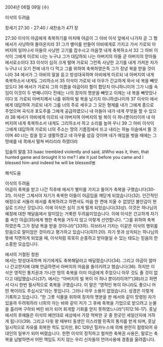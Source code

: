 2004년 06월 09일 (수)

이삭의 두려움



창세기 27:30 - 27:40 / 새찬송가 471 장


27:30 이삭이 야곱에게 축복하기를 마치매 야곱이 그 아비 이삭 앞에서 나가자 곧 그 형 에서가 사냥하여 돌아온지라 31 그가 별미를 만들어 아비에게로 가지고 가서 가로되 아버지여 일어나서 아들의 사냥한 고기를 잡수시고 마음껏 내게 축복하소서 32 그 아비 이삭이 그에게 이르되 너는 누구냐 그가 대답하되 나는 아버지의 아들 곧 아버지의 맏아들 에서로소이다 33 이삭이 심히 크게 떨며 가로되 그런즉 사냥한 고기를 내게 가져온 자가 누구냐 너 오기 전에 내가 다 먹고 그를 위하여 축복하였은즉 그가 정녕 복을 받을 것이니라 34 에서가 그 아비의 말을 듣고 방성대곡하며 아비에게 이르되 내 아버지여 내게 축복하소서 내게도 그리하소서 35 이삭이 가로되 네 아우가 간교하게 와서 네 복을 빼앗았도다 36 에서가 가로되 그의 이름을 야곱이라 함이 합당치 아니하니이까 그가 나를 속임이 이것이 두 번째니이다 전에는 나의 장자의 명분을 빼앗고 이제는 내 복을 빼앗았나이다 또 가로되 아버지께서 나를 위하여 빌 복을 남기지 아니하셨나이까 37 이삭이 에서에게 대답하여 가로되 내가 그를 너의 주로 세우고 그 모든 형제를 내가 그에게 종으로 주었으며 곡식과 포도주를 그에게 공급하였으니 내 아들아 내가 네게 무엇을 할 수 있으랴 38 에서가 아비에게 이르되 내 아버지여 아버지의 빌 복이 이 하나뿐이리이까 내 아버지여 내게 축복하소서 내게도 그리하소서 하고 소리를 높여 우니 39 그 아비 이삭이 그에게 대답하여 가로되 너의 주소는 땅의 기름짐에서 뜨고 내리는 하늘 이슬에서 뜰 것이며 40 너는 칼을 믿고 생활하겠고 네 아우를 섬길 것이며 네가 매임을 벗을 때에는 그 멍에를 네 목에서 떨쳐 버리리라 하였더라 

입술의 말씀 
33 Isaac trembled violently and said, ꡒWho was it, then, that hunted game and brought it to me? I ate it just before you came and I blessed him-and indeed he will be blessed!ꡓ

해석도움





이삭의 두려움  
야곱이 축복을 받고 나간 직후에 에서가 별미를 가지고 들어가 축복을 구했습니다(30-31). 이삭은 그제서야 자기가 축복한 아들이 야곱임을 깨닫게 되었습니다(32). 인간적인 애정으로 서둘러 에서를 축복하려고 하면서도 마음 한 켠에 지울 수 없었던 불안감이 현실로 드러난 것입니다. 이에 이삭은 심히 크게 떨게 되었습니다(33상). 이것은 하나님의 예정에 대한 깨달음에서 말미암는 거룩한 두려움이었습니다. 이에 이삭은 간교하게 자기를 속인 야곱(35)에게 행한 축복을 거두지 않고 이렇게 선언합니다. “그를 위하여 축복하였은즉 그가 정녕 복을 받을 것이니라”(33하). 히브리서 기자는 이같은 이삭의 행위를 믿음으로 말미암은 것이라고 평가하고 있습니다(히11:20). 자기 뜻과 상치되는 하나님의 뜻에 직면하게 되었을 때, 이삭처럼 묵묵히 순종하고 받아들일 수 있는 태도는 믿음의 한 소중한 모습입니다.  

에서의 거절된 청원  
에서는 방성대곡하며 자기에게도 축복해달라고 매달렸습니다(34). 그리고 야곱이 얼마나 간교한지에 대해 언급하면서 아버지의 마음을 돌이키려고 했습니다(36). 하지만 이삭은 영적인 통치권과 가나안 땅의 축복을 이미 야곱에게 주었으니 아무 것도 줄 것이 없다고 대답했습니다(37). 에서는 “아버지의 빌 복이 이 하나 뿐이리이까?”(38)라고 하면서 다시 한번 필사적으로 축복을 구했습니다. 이 말은 “영적인 복이 아니라도 좋으니 어떤 복이라도 주십시오”라는 뜻입니다. 그러나 아무 소용이 없었습니다. 성경은 이렇게 기록하고 있습니다. “한 그릇 식물을 위하여 장자의 명분을 판 에서와 같이 망령된 자가 있을까 두려워하라 너희의 아는 바와 같이 저가 그 후에 축복을 기업으로 받으려고 눈물을 흘리며 구하되 버린 바가 되어 회개할 기회를 얻지 못하였느니라”(히12:16-17). 훗날 에서의 후예들은 이삭의 예언대로 세상에서 가장 척박한 곳 중 한곳인 세일산지에 거하게 됩니다(39). 그리고 다윗 왕 때부터 동생인 이스라엘 민족의 통치를 받게 되며, 훗날 일시적으로 자유를 회복한 적도 있지만, BC 126년 힐카누스에 의해 완전히 점령되어 유대인의 일부가 되어 버렸습니다. 한편 이삭의 정직하고 철저한 축복권 사용은, 말로는 축복을 남발하면서 어떤 책임도 지지 않는 우리 신자들의 언어사용에 경종을 울려줍니다.